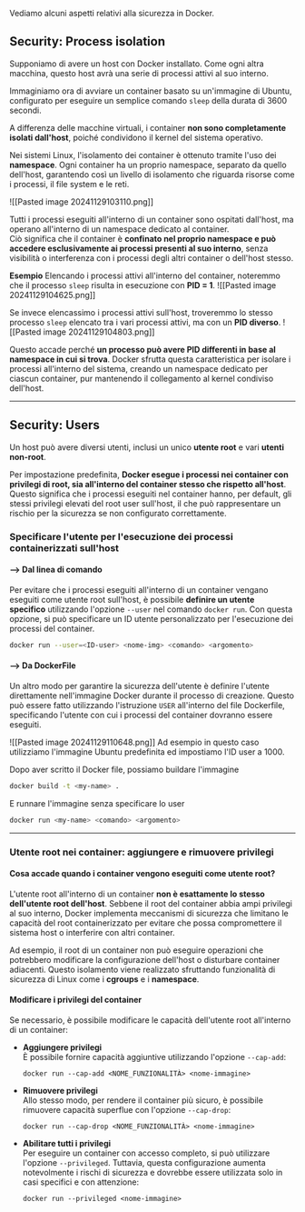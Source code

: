 Vediamo alcuni aspetti relativi alla sicurezza in Docker.


## Security: Process isolation
Supponiamo di avere un host con Docker installato. Come ogni altra macchina, questo host avrà una serie di processi attivi al suo interno.

Immaginiamo ora di avviare un container basato su un'immagine di Ubuntu, configurato per eseguire un semplice comando `sleep` della durata di 3600 secondi.

A differenza delle macchine virtuali, i container **non sono completamente isolati dall'host**, poiché condividono il kernel del sistema operativo.

Nei sistemi Linux, l'isolamento dei container è ottenuto tramite l'uso dei **namespace**. Ogni container ha un proprio namespace, separato da quello dell'host, garantendo così un livello di isolamento che riguarda risorse come i processi, il file system e le reti.

![[Pasted image 20241129103110.png]]

Tutti i processi eseguiti all'interno di un container sono ospitati dall'host, ma operano all'interno di un namespace dedicato al container.  
Ciò significa che il container è **confinato nel proprio namespace e può accedere esclusivamente ai processi presenti al suo interno**, senza visibilità o interferenza con i processi degli altri container o dell'host stesso.


**Esempio**
Elencando i processi attivi all'interno del container, noteremmo che il processo `sleep` risulta in esecuzione con **PID = 1**.
![[Pasted image 20241129104625.png]]

Se invece elencassimo i processi attivi sull'host, troveremmo lo stesso processo `sleep` elencato tra i vari processi attivi, ma con un **PID diverso**.
![[Pasted image 20241129104803.png]]

Questo accade perché **un processo può avere PID differenti in base al namespace in cui si trova**. Docker sfrutta questa caratteristica per isolare i processi all'interno del sistema, creando un namespace dedicato per ciascun container, pur mantenendo il collegamento al kernel condiviso dell'host.



***
## Security: Users
Un host può avere diversi utenti, inclusi un unico **utente root** e vari **utenti non-root**.

Per impostazione predefinita, **Docker esegue i processi nei container con privilegi di root, sia all'interno del container stesso che rispetto all'host**. Questo significa che i processi eseguiti nel container hanno, per default, gli stessi privilegi elevati del root user sull'host, il che può rappresentare un rischio per la sicurezza se non configurato correttamente.


### Specificare l'utente per l'esecuzione dei processi containerizzati sull'host

#### --> Dal linea di comando
Per evitare che i processi eseguiti all'interno di un container vengano eseguiti come utente root sull'host, è possibile **definire un utente specifico** utilizzando l'opzione `--user` nel comando `docker run`. Con questa opzione, si può specificare un ID utente personalizzato per l'esecuzione dei processi del container.

```bash
docker run --user=<ID-user> <nome-img> <comando> <argomento>
```

#### --> Da DockerFile
Un altro modo per garantire la sicurezza dell'utente è definire l'utente direttamente nell'immagine Docker durante il processo di creazione. Questo può essere fatto utilizzando l'istruzione `USER` all'interno del file Dockerfile, specificando l'utente con cui i processi del container dovranno essere eseguiti.

![[Pasted image 20241129110648.png]]
Ad esempio in questo caso utilizziamo l'immagine Ubuntu predefinita ed impostiamo l'ID user a 1000.

Dopo aver scritto il Docker file, possiamo buildare l'immagine

```bash
docker build -t <my-name> .
```

E runnare l'immagine senza specificare lo user

```bash
docker run <my-name> <comando> <argomento>
```



***
### Utente root nei container: aggiungere e rimuovere privilegi

#### Cosa accade quando i container vengono eseguiti come utente root?

L'utente root all'interno di un container **non è esattamente lo stesso dell'utente root dell'host**. Sebbene il root del container abbia ampi privilegi al suo interno, Docker implementa meccanismi di sicurezza che limitano le capacità del root containerizzato per evitare che possa compromettere il sistema host o interferire con altri container.

Ad esempio, il root di un container non può eseguire operazioni che potrebbero modificare la configurazione dell'host o disturbare container adiacenti. Questo isolamento viene realizzato sfruttando funzionalità di sicurezza di Linux come i **cgroups** e i **namespace**.

#### Modificare i privilegi del container

Se necessario, è possibile modificare le capacità dell'utente root all'interno di un container:

- **Aggiungere privilegi**  
    È possibile fornire capacità aggiuntive utilizzando l'opzione `--cap-add`:
    
    `docker run --cap-add <NOME_FUNZIONALITÀ> <nome-immagine>`
    
- **Rimuovere privilegi**  
    Allo stesso modo, per rendere il container più sicuro, è possibile rimuovere capacità superflue con l'opzione `--cap-drop`:
    
    
    `docker run --cap-drop <NOME_FUNZIONALITÀ> <nome-immagine>`
    
- **Abilitare tutti i privilegi**  
    Per eseguire un container con accesso completo, si può utilizzare l'opzione `--privileged`. Tuttavia, questa configurazione aumenta notevolmente i rischi di sicurezza e dovrebbe essere utilizzata solo in casi specifici e con attenzione:
    
    `docker run --privileged <nome-immagine>`